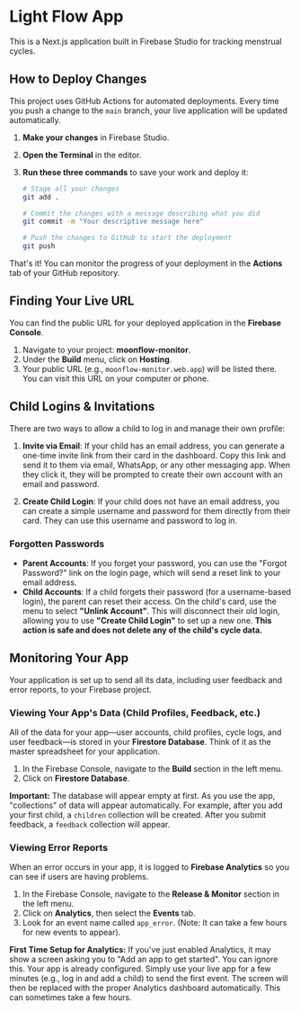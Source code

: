 # Light Flow App

This is a Next.js application built in Firebase Studio for tracking menstrual cycles.

## How to Deploy Changes

This project uses GitHub Actions for automated deployments. Every time you push a change to the `main` branch, your live application will be updated automatically.

1.  **Make your changes** in Firebase Studio.

2.  **Open the Terminal** in the editor.

3.  **Run these three commands** to save your work and deploy it:

    ```bash
    # Stage all your changes
    git add .

    # Commit the changes with a message describing what you did
    git commit -m "Your descriptive message here"

    # Push the changes to GitHub to start the deployment
    git push
    ```

That's it! You can monitor the progress of your deployment in the **Actions** tab of your GitHub repository.

## Finding Your Live URL

You can find the public URL for your deployed application in the **Firebase Console**.
1. Navigate to your project: **moonflow-monitor**.
2. Under the **Build** menu, click on **Hosting**.
3. Your public URL (e.g., `moonflow-monitor.web.app`) will be listed there. You can visit this URL on your computer or phone.

## Child Logins & Invitations

There are two ways to allow a child to log in and manage their own profile:

1.  **Invite via Email**: If your child has an email address, you can generate a one-time invite link from their card in the dashboard. Copy this link and send it to them via email, WhatsApp, or any other messaging app. When they click it, they will be prompted to create their own account with an email and password.

2.  **Create Child Login**: If your child does not have an email address, you can create a simple username and password for them directly from their card. They can use this username and password to log in.

### Forgotten Passwords

*   **Parent Accounts**: If you forget your password, you can use the "Forgot Password?" link on the login page, which will send a reset link to your email address.
*   **Child Accounts**: If a child forgets their password (for a username-based login), the parent can reset their access. On the child's card, use the menu to select **"Unlink Account"**. This will disconnect their old login, allowing you to use **"Create Child Login"** to set up a new one. **This action is safe and does not delete any of the child's cycle data.**

## Monitoring Your App

Your application is set up to send all its data, including user feedback and error reports, to your Firebase project.

### Viewing Your App's Data (Child Profiles, Feedback, etc.)

All of the data for your app—user accounts, child profiles, cycle logs, and user feedback—is stored in your **Firestore Database**. Think of it as the master spreadsheet for your application.

1.  In the Firebase Console, navigate to the **Build** section in the left menu.
2.  Click on **Firestore Database**.

**Important:** The database will appear empty at first. As you use the app, "collections" of data will appear automatically. For example, after you add your first child, a `children` collection will be created. After you submit feedback, a `feedback` collection will appear.

### Viewing Error Reports

When an error occurs in your app, it is logged to **Firebase Analytics** so you can see if users are having problems.

1.  In the Firebase Console, navigate to the **Release & Monitor** section in the left menu.
2.  Click on **Analytics**, then select the **Events** tab.
3.  Look for an event name called `app_error`. (Note: It can take a few hours for new events to appear).

**First Time Setup for Analytics:** If you've just enabled Analytics, it may show a screen asking you to "Add an app to get started". You can ignore this. Your app is already configured. Simply use your live app for a few minutes (e.g., log in and add a child) to send the first event. The screen will then be replaced with the proper Analytics dashboard automatically. This can sometimes take a few hours.
